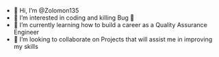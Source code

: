 - 👋 Hi, I’m @Zolomon135
- 👀 I’m interested in coding and killing Bug 🤭
- 🌱 I’m currently learning how to build a career as a Quality Assurance Engineer
- 💞️ I’m looking to collaborate on Projects that will assist me in improving my skills


<!---
Zolomon135/Zolomon135 is a ✨ special ✨ repository because its `README.md` (this file) appears on your GitHub profile.
You can click the Preview link to take a look at your changes.
--->
